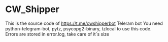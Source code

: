 # CW_Shipper
This is the source code of https://t.me/cwshipperbot Teleram bot
You need python-telegram-bot, pytz, psycopg2-binary, tzlocal to use this code.
Errors are stored in error.log, take care of it`s size
